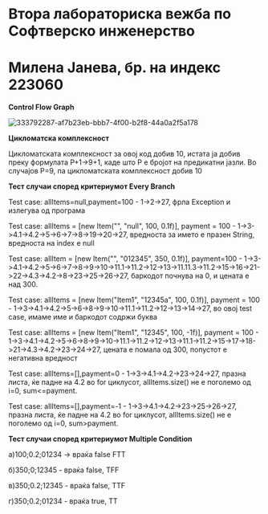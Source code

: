 # Втора лабораториска вежба по Софтверско инженерство
# Милена Јанева, бр. на индекс 223060

**Control Flow Graph**

![333792287-af7b23eb-bbb7-4f00-b2f8-44a0a2f5a178](https://github.com/milenajaneva12/SI_2024_lab2_223060/assets/163461461/651648e1-235e-4488-9eca-f6627da7a71f)

**Цикломатска комплексност**

Цикломатската комплексност за овој код добив 10, истата ја добив преку формулата P+1->9+1, каде што P е бројот на предикатни јазли. Во случајoв P=9, па цикломатската комплексност добив 10

**Тест случаи според критериумот Every Branch**

Test case: allItems=null,payment=100 - 1->2->27, фрла Exception и излегува од програма

Test case: allItems = [new Item("", "null", 100, 0.1f)], payment = 100 - 1->3->4.1->4.2->5->6->7->8->19->20->27, вредноста за името е празен String, вредноста на index е null

Test case: allItem = [new Item("", "012345", 350, 0.1f)], payment=100 - 1->3->4.1->4.2->5->6->7->8->9->10->11.1->11.2->12->13->11.11.3->11.2->15->16->21->22->4.3->4.2->8->23->25->26->27, баркодот почнува на 0, и цената е над 300.

Test case: allItems = [new Item("Item1", "12345a", 100, 0.1f)], payment = 100 - 1->3->4.1->4.2->5->6->8->9->10->11.1->11.2->12->13->14->27, во овој test case, имаме име и баркодот содржи буква

Test case: allItems = [new Item("Item1", "12345", 100, -1f)], payment = 100 - 1->3->4.1->4.2->5->6->8->9->10->11.1->11.2->12->13->11.1->11.2->15->17->18->21->4.3->4.2->23->24->27, цената е помала од 300, попустот е негативна вредност

Test case: allItems=[],payment=0 - 1->3->4.1->4.2->23->24->27, празна листа, ќе падне на 4.2 во for циклусот, allItems.size() не е поголемо од i=0, sum<=payment.

Test case: allItems=[],payment=-1 - 1->3->4.1->4.2->23->25->26->27, празна листа, ќе падне на 4.2 во for циклусот, allItems.size() не е поголемо од i=0, sum>payment.

**Тест случаи според критериумот Multiple Condition**

а)100;0.2;01234 -> враќа false FTT

б)350;0;12345 - враќа false, TFF

в)350;0.2;12345 - враќа false, TTF

г)350;0.2;01234 - враќа true, TT
